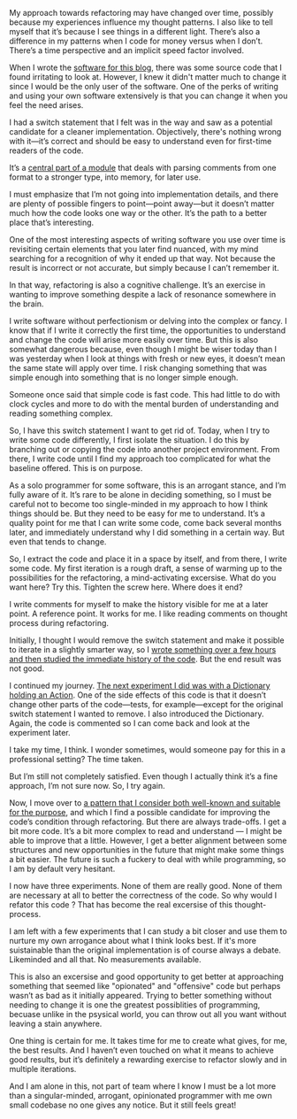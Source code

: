 [//]: # "title: A refactoring tale"
[//]: # "slug: A-refactoring-tale"
[//]: # "pubDate: 17/6/2024 10:22"
[//]: # "lastModified: 17/6/2024 10:22"
[//]: # "excerpt: "
[//]: # "categories: software"
[//]: # "isPublished: true"

My approach towards refactoring may have changed over time, possibly because my experiences influence my thought patterns. I also like to tell myself that it’s because I see things in a different light. There’s also a difference in my patterns when I code for money versus when I don’t. There’s a time perspective and an implicit speed factor involved.

When I wrote the [software for this blog](https://github.com/Danielovich/RubinStatic), there was some source code that I found irritating to look at. However, I knew it didn't matter much to change it since I would be the only user of the software. One of the perks of writing and using your own software extensively is that you can change it when you feel the need arises.

I had a switch statement that I felt was in the way and saw as a potential candidate for a cleaner implementation. Objectively, there's nothing wrong with it—it’s correct and should be easy to understand even for first-time readers of the code.

It’s a [central part of a module](https://github.com/Danielovich/RubinStatic/blob/da8d759280bbfbca7e52de7bda9732b4b7ac590b/src/Rubin.Markdown/Parsers/MarkdownPostParser.cs#L26) that deals with parsing comments from one format to a stronger type, into memory, for later use.

I must emphasize that I’m not going into implementation details, and there are plenty of possible fingers to point—point away—but it doesn’t matter much how the code looks one way or the other. It’s the path to a better place that’s interesting.

One of the most interesting aspects of writing software you use over time is revisiting certain elements that you later find nuanced, with my mind searching for a recognition of why it ended up that way. Not because the result is incorrect or not accurate, but simply because I can’t remember it.

In that way, refactoring is also a cognitive challenge. It’s an exercise in wanting to improve something despite a lack of resonance somewhere in the brain.

I write software without perfectionism or delving into the complex or fancy. I know that if I write it correctly the first time, the opportunities to understand and change the code will arise more easily over time. But this is also somewhat dangerous because, even though I might be wiser today than I was yesterday when I look at things with fresh or new eyes, it doesn’t mean the same state will apply over time. I risk changing something that was simple enough into something that is no longer simple enough.

Someone once said that simple code is fast code. This had little to do with clock cycles and more to do with the mental burden of understanding and reading something complex.

So, I have this switch statement I want to get rid of. Today, when I try to write some code differently, I first isolate the situation. I do this by branching out or copying the code into another project environment. From there, I write code until I find my approach too complicated for what the baseline offered. This is on purpose.

As a solo programmer for some software, this is an arrogant stance, and I’m fully aware of it. It’s rare to be alone in deciding something, so I must be careful not to become too single-minded in my approach to how I think things should be. But they need to be easy for me to understand. It’s a quality point for me that I can write some code, come back several months later, and immediately understand why I did something in a certain way. But even that tends to change.

So, I extract the code and place it in a space by itself, and from there, I write some code. My first iteration is a rough draft, a sense of warming up to the possibilities for the refactoring, a mind-activating excersise. What do you want here? Try this. Tighten the screw here. Where does it end? 

I write comments for myself to make the history visible for me at a later point. A reference point. It works for me. I like reading comments on thought process during refactoring.

Initially, I thought I would remove the switch statement and make it possible to iterate in a slightly smarter way, so I [wrote something over a few hours and then studied the immediate history of the code](https://github.com/Danielovich/switchonoff/pull/1/files). But the end result was not good.

I continued my journey. [The next experiment I did was with a Dictionary holding an Action](https://github.com/Danielovich/switchonoff/pull/2/files). One of the side effects of this code is that it doesn’t change other parts of the code—tests, for example—except for the original switch statement I wanted to remove. I also introduced the Dictionary. Again, the code is commented so I can come back and look at the experiment later.

I take my time, I think. I wonder sometimes, would someone pay for this in a professional setting? The time taken.

But I’m still not completely satisfied. Even though I actually think it’s a fine approach, I’m not sure now. So, I try again.

Now, I move over to [a pattern that I consider both well-known and suitable for the purpose](https://github.com/Danielovich/switchonoff/pull/3/files), and which I find a possible candidate for improving the code’s condition through refactoring. But there are always trade-offs. I get a bit more code. It’s a bit more complex to read and understand — I might be able to improve that a little. However, I get a better alignment between some structures and new opportunities in the future that might make some things a bit easier. The future is such a fuckery to deal with while programming, so I am by default very hesitant.

I now have three experiments. None of them are really good. None of them are necessary at all to better the correctness of the code. So why would I refator this code ? That has become the real excersise of this thought-process.

I am left with a few experiments that I can study a bit closer and use them to nurture my own arrogance about what I think looks best. If it's more suistainable than the original implementation is of course always a debate. Likeminded and all that. No measurements available.

This is also an excersise and good opportunity to get better at approaching something that seemed like "opionated" and "offensive" code but perhaps wasn’t as bad as it initially appeared. Trying to better something without needing to change it is one the greatest possiblities of programming, becuase unlike in the psysical world, you can throw out all you want without leaving a stain anywhere.

One thing is certain for me. It takes time for me to create what gives, for me, the best results. And I haven’t even touched on what it means to achieve good results, but it’s definitely a rewarding exercise to refactor slowly and in multiple iterations. 

And I am alone in this, not part of team where I know I must be a lot more than a singular-minded, arrogant, opinionated programmer with me own small codebase no one gives any notice. But it still feels great!